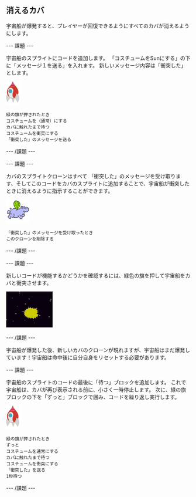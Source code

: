 ## 消えるカバ

宇宙船が爆発すると、プレイヤーが回復できるようにすべてのカバが消えるようにします。

\--- 課題 \---

宇宙船のスプライトにコードを追加します。 「コスチュームをSunにする」の下に「メッセージ１を送る」を入れます。 新しいメッセージ内容は「衝突した」とします。

![ロケットスプライト](images/rocket-sprite.png)

```blocks3
緑の旗が押されたとき
コスチュームを（通常）にする
カバに触れたまで待つ
コスチュームを衝突にする
「衝突した」のメッセージを送る
```

\--- /課題 \---

\--- 課題 \---

カバのスプライトクローンはすべて 「衝突した」のメッセージを受け取ります、そしてこのコードをカバのスプライトに追加することで、宇宙船が衝突したときに消えるように指示することができます。

![カバスプライト](images/hippo-sprite.png)

```blocks3
「衝突した」のメッセージを受け取ったとき
このクローンを削除する
```

\--- /課題 \---

\--- 課題 \---

新しいコードが機能するかどうかを確認するには、緑色の旗を押して宇宙船をカバと衝突させます。

![スクリーンショット](images/invaders-hippo-collide.png)

\--- /課題 \---

宇宙船が爆発した後、新しいカバのクローンが現れますが、宇宙船はまだ爆発しています！宇宙船は命中後に自分自身をリセットする必要があります。

\--- 課題 \---

宇宙船のスプライトのコードの最後に「待つ」ブロックを追加します。 これで宇宙船は、カバが再び表示される前に、小さく一時停止します。 次に、緑の旗ブロックの下を「ずっと」ブロックで囲み、コードを繰り返し実行します。

![ロケットスプライト](images/rocket-sprite.png)

```blocks3
緑の旗が押されたとき
ずっと
コスチュームを通常にする
カバに触れたまで待つ
コスチュームを衝突にする
「衝突した」を送る
1秒待つ
```

\--- /課題 \---